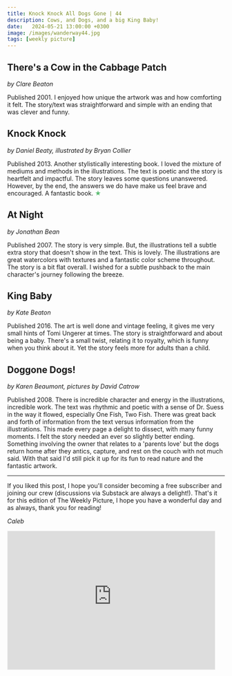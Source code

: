 ```yaml
---
title: Knock Knock All Dogs Gone | 44
description: Cows, and Dogs, and a big King Baby!
date:   2024-05-21 13:00:00 +0300
image: /images/wanderway44.jpg
tags: [weekly picture]
---
```


## There's a Cow in the Cabbage Patch

*by Clare Beaton*

Published 2001. I enjoyed how unique the artwork was and how comforting it felt. The story/text was straightforward and simple with an ending that was clever and funny. 

## Knock Knock

*by Daniel Beaty, illustrated by Bryan Collier*

Published 2013. Another stylistically interesting book. I loved the mixture of mediums and methods in the illustrations. The text is poetic and the story is heartfelt and impactful. The story leaves some questions unanswered. However, by the end, the answers we do have make us feel brave and encouraged. A fantastic book. <h style="color:#5ABB71;">★</h>

## At Night

*by Jonathan Bean*

Published 2007. The story is very simple. But, the illustrations tell a subtle extra story that doesn't show in the text. This is lovely. The illustrations are great watercolors with textures and a fantastic color scheme throughout. The story is a bit flat overall. I wished for a subtle pushback to the main character's journey following the breeze. 

## King Baby

*by Kate Beaton*

Published 2016. The art is well done and vintage feeling, it gives me very small hints of Tomi Ungerer at times. The story is straightforward and about being a baby. There's a small twist, relating it to royalty, which is funny when you think about it. Yet the story feels more for adults than a child. 

## Doggone Dogs!

*by Karen Beaumont, pictures by David Catrow*

Published 2008. There is incredible character and energy in the illustrations, incredible work. The text was rhythmic and poetic with a sense of Dr. Suess in the way it flowed, especially One Fish, Two Fish. There was great back and forth of information from the text versus information from the illustrations. This made every page a delight to dissect, with many funny moments. I felt the story needed an ever so slightly better ending. Something involving the owner that relates to a 'parents love' but the dogs return home after they antics, capture, and rest on the couch with not much said. With that said I'd still pick it up for its fun to read nature and the fantastic artwork. 

***

If you liked this post, I hope you'll consider becoming a free subscriber and joining our crew (discussions via Substack are always a delight!). That's it for this edition of The Weekly Picture, I hope you have a wonderful day and as always, thank you for reading!

*Caleb*
    
<iframe src="https://thewanderway.substack.com/embed" width="480" height="320" style="border:1px solid #EEE; background:white;" frameborder="0" scrolling="no"></iframe>
